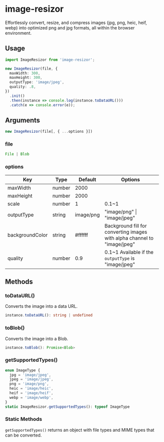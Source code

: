 # image-resizor

Effortlessly convert, resize, and compress images (jpg, png, heic, heif, webp) into optimized png and jpg formats, all within the browser environment.


## Usage

```typescript
import ImageResizor from 'image-resizor';
```

```typescript
new ImageResizor(file, {
  maxWidth: 300,
  maxHeight: 300,
  outputType: 'image/jpeg',
  quality: .8,
})
  .init()
  .then(instance => console.log(instance.toDataURL()))
  .catch(e => console.error(e));
```


## Arguments

```typescript
new ImageResizor(file[, { ...options }])
```

### file

```typescript
File | Blob
```


### options

| Key | Type | Default | Options |
| --- | --- | --- | --- |
| maxWidth | number | 2000 | |
| maxHeight | number | 2000 | |
| scale | number | 1 | 0.1~1 |
| outputType | string | image/png | "image/png" \| "image/jpeg" |
| backgroundColor | string | #ffffff | Background fill for converting images with alpha channel to "image/jpeg" |
| quality | number | 0.9 | 0.1~1 Available if the `outputType` is "image/jpeg" |



## Methods

### toDataURL()
Converts the image into a data URL.

```typescript
instance.toDataURL(): string | undefined
```

### toBlob()
Converts the image into a Blob.

```typescript
instance.toBlob(): Promise<Blob>
```

### getSupportedTypes()

```typescript
enum ImageType {
  jpg = 'image/jpeg',
  jpeg = 'image/jpeg',
  png = 'image/png',
  heic = 'image/heic',
  heif = 'image/heif',
  webp = 'image/webp',
}
static ImageResizor.getSupportedTypes(): typeof ImageType 
```

### Static Methods

`getSupportedTypes()` returns an object with file types and MIME types that can be converted.